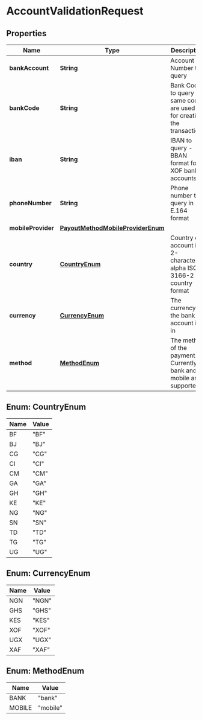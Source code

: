 

# AccountValidationRequest

## Properties

Name | Type | Description | Notes
------------ | ------------- | ------------- | -------------
**bankAccount** | **String** | Account Number to query |  [optional]
**bankCode** | **String** | Bank Code to query - same codes are used as for creating the transactions |  [optional]
**iban** | **String** | IBAN to query - BBAN format for XOF bank accounts |  [optional]
**phoneNumber** | **String** | Phone number to query in E.164 format |  [optional]
**mobileProvider** | [**PayoutMethodMobileProviderEnum**](PayoutMethodMobileProviderEnum.md) |  |  [optional]
**country** | [**CountryEnum**](#CountryEnum) | Country of account in 2-character alpha ISO 3166-2 country format | 
**currency** | [**CurrencyEnum**](#CurrencyEnum) | The currency the bank account is in | 
**method** | [**MethodEnum**](#MethodEnum) | The method of the payment. Currently bank and mobile are supported | 



## Enum: CountryEnum

Name | Value
---- | -----
BF | &quot;BF&quot;
BJ | &quot;BJ&quot;
CG | &quot;CG&quot;
CI | &quot;CI&quot;
CM | &quot;CM&quot;
GA | &quot;GA&quot;
GH | &quot;GH&quot;
KE | &quot;KE&quot;
NG | &quot;NG&quot;
SN | &quot;SN&quot;
TD | &quot;TD&quot;
TG | &quot;TG&quot;
UG | &quot;UG&quot;



## Enum: CurrencyEnum

Name | Value
---- | -----
NGN | &quot;NGN&quot;
GHS | &quot;GHS&quot;
KES | &quot;KES&quot;
XOF | &quot;XOF&quot;
UGX | &quot;UGX&quot;
XAF | &quot;XAF&quot;



## Enum: MethodEnum

Name | Value
---- | -----
BANK | &quot;bank&quot;
MOBILE | &quot;mobile&quot;



